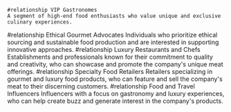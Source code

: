     #relationship VIP Gastronomes
	A segment of high-end food enthusiasts who value unique and exclusive culinary experiences.
#relationship Ethical Gourmet Advocates
	Individuals who prioritize ethical sourcing and sustainable food production and are interested in supporting innovative approaches.
#relationship Luxury Restaurants and Chefs
	Establishments and professionals known for their commitment to quality and creativity, who can showcase and promote the company's unique meat offerings.
#relationship Specialty Food Retailers
	Retailers specializing in gourmet and luxury food products, who can feature and sell the company's meat to their discerning customers.
#relationship Food and Travel Influencers
	Influencers with a focus on gastronomy and luxury experiences, who can help create buzz and generate interest in the company's products.

